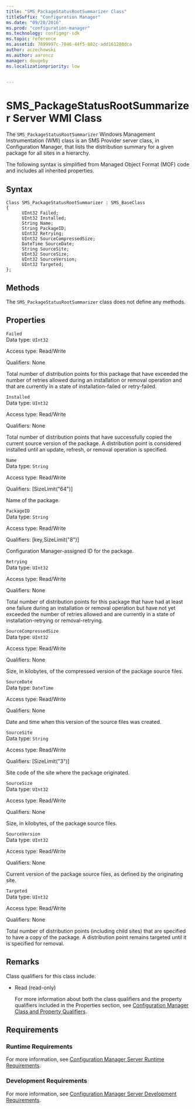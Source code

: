 ```yaml
---
title: "SMS_PackageStatusRootSummarizer Class"
titleSuffix: "Configuration Manager"
ms.date: "09/20/2016"
ms.prod: "configuration-manager"
ms.technology: configmgr-sdk
ms.topic: reference
ms.assetid: 7899997c-7846-44f5-882c-add161280dca
author: aczechowski
ms.author: aaroncz
manager: dougebyms.localizationpriority: low


---
```

# SMS_PackageStatusRootSummarizer Server WMI Class
The `SMS_PackageStatusRootSummarizer` Windows Management Instrumentation (WMI) class is an SMS Provider server class, in Configuration Manager, that lists the distribution summary for a given package for all sites in a hierarchy.  

 The following syntax is simplified from Managed Object Format (MOF) code and includes all inherited properties.  

## Syntax  

```  
Class SMS_PackageStatusRootSummarizer : SMS_BaseClass  
{  
      UInt32 Failed;  
      UInt32 Installed;  
      String Name;  
      String PackageID;  
      UInt32 Retrying;  
      UInt32 SourceCompressedSize;  
      DateTime SourceDate;  
      String SourceSite;  
      UInt32 SourceSize;  
      UInt32 SourceVersion;  
      UInt32 Targeted;  
};  
```  

## Methods  
 The `SMS_PackageStatusRootSummarizer` class does not define any methods.  

## Properties  
 `Failed`  
 Data type: `UInt32`  

 Access type: Read/Write  

 Qualifiers: None  

 Total number of distribution points for this package that have exceeded the number of retries allowed during an installation or removal operation and that are currently in a state of installation-failed or retry-failed.  

 `Installed`  
 Data type: `UInt32`  

 Access type: Read/Write  

 Qualifiers: None  

 Total number of distribution points that have successfully copied the current source version of the package. A distribution point is considered installed until an update, refresh, or removal operation is specified.  

 `Name`  
 Data type: `String`  

 Access type: Read/Write  

 Qualifiers: [SizeLimit("64")]  

 Name of the package.  

 `PackageID`  
 Data type: `String`  

 Access type: Read/Write  

 Qualifiers: [key,SizeLimit("8")]  

 Configuration Manager-assigned ID for the package.  

 `Retrying`  
 Data type: `UInt32`  

 Access type: Read/Write  

 Qualifiers: None  

 Total number of distribution points for this package that have had at least one failure during an installation or removal operation but have not yet exceeded the number of retries allowed and are currently in a state of installation-retrying or removal-retrying.  

 `SourceCompressedSize`  
 Data type: `UInt32`  

 Access type: Read/Write  

 Qualifiers: None  

 Size, in kilobytes, of the compressed version of the package source files.  

 `SourceDate`  
 Data type: `DateTime`  

 Access type: Read/Write  

 Qualifiers: None  

 Date and time when this version of the source files was created.  

 `SourceSite`  
 Data type: `String`  

 Access type: Read/Write  

 Qualifiers: [SizeLimit("3")]  

 Site code of the site where the package originated.  

 `SourceSize`  
 Data type: `UInt32`  

 Access type: Read/Write  

 Qualifiers: None  

 Size, in kilobytes, of the package source files.  

 `SourceVersion`  
 Data type: `UInt32`  

 Access type: Read/Write  

 Qualifiers: None  

 Current version of the package source files, as defined by the originating site.  

 `Targeted`  
 Data type: `UInt32`  

 Access type: Read/Write  

 Qualifiers: None  

 Total number of distribution points (including child sites) that are specified to have a copy of the package. A distribution point remains targeted until it is specified for removal.  

## Remarks  
 Class qualifiers for this class include:  

- Read (read-only)  

  For more information about both the class qualifiers and the property qualifiers included in the Properties section, see [Configuration Manager Class and Property Qualifiers](../../../../../develop/reference/misc/class-and-property-qualifiers.md).  

## Requirements  

### Runtime Requirements  
 For more information, see [Configuration Manager Server Runtime Requirements](../../../../../develop/core/reqs/server-runtime-requirements.md).  

### Development Requirements  
 For more information, see [Configuration Manager Server Development Requirements](../../../../../develop/core/reqs/server-development-requirements.md).  
